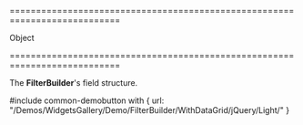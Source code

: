 ===========================================================================
<!--type-->Object<!--/type-->
===========================================================================

<!--shortDescription-->
The **FilterBuilder**'s field structure.
<!--/shortDescription-->

<!--fullDescription-->
#include common-demobutton with {
    url: "/Demos/WidgetsGallery/Demo/FilterBuilder/WithDataGrid/jQuery/Light/"
}
<!--/fullDescription-->